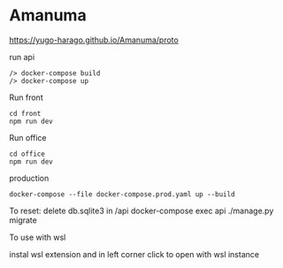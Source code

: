 # Amanuma

https://yugo-harago.github.io/Amanuma/proto

run api
```
/> docker-compose build
/> docker-compose up
```

Run front
```
cd front
npm run dev
```

Run office
```
cd office
npm run dev
```

production
```
docker-compose --file docker-compose.prod.yaml up --build
```

To reset:
delete db.sqlite3 in /api
docker-compose exec api ./manage.py migrate


To use with wsl

instal wsl extension and in left corner click to open with wsl instance